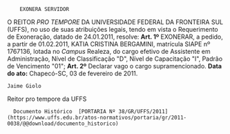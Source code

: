         EXONERA SERVIDOR  

 O REITOR *PRO TEMPORE*  DA UNIVERSIDADE FEDERAL DA FRONTEIRA SUL (UFFS), no uso de suas atribuições legais, tendo em vista o Requerimento de Exoneração, datado de 24.01.2011, resolve:   **Art. 1º**  EXONERAR, a pedido, a partir de 01.02.2011, KATIA CRISTINA BERGAMINI, matrícula SIAPE nº 1767136, lotada no *Campus*  Realeza, do cargo efetivo de Assistente em Administração, Nível de Classificação "D", Nível de Capacitação "I", Padrão de Vencimento "01";   **Art. 2º**  Declarar vago o cargo supramencionado.        **Data do ato:** Chapecó-SC, 03 de fevereiro de 2011.   
 

    Jaime Giolo    
 Reitor pro tempore da UFFS 

      Documento Histórico  [PORTARIA Nº 38/GR/UFFS/2011](https://www.uffs.edu.br/atos-normativos/portaria/gr/2011-0038/@@download/documento_historico)     
      